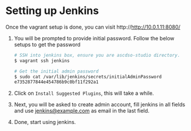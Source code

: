 # Setting up Jenkins

Once the vagrant setup is done, you can visit http://http://10.0.1.11:8080/

1. You will be prompted to provide initial password. Follow the below setups to get the password
	
	```bash
	# SSH into jenkins box, ensure you are ascdso-studio directory.
	$ vagrant ssh jenkins
	
	# Get the initial admin password
	$ sudo cat /var/lib/jenkins/secrets/initialAdminPassword
	e7352877844e454786b9c0bf11f292a1
	
	```

2. Click on `Install Suggested Plugins`, this will take a while.
3. Next, you will be asked to create admin account, fill jenkins in all fields and use jenkins@example.com as email in the last field.
4. Done, start using jenkins.